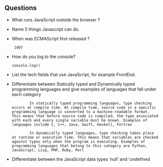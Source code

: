 ## Questions

* What runs JavaScript outside the browser ?
* Name 5 things Javascript can do.
* When was ECMAScript first released ?


       1997 
      
- How do you log to the console?


      console.log() 
 
 
- List the tech fields that use JavaScript, for example FrontEnd.
- Differentiate between Statically typed and Dynamically typed programming languages and give examples of languages that fall under each category

              In statically typed programming languages, type checking occurs at compile time. At compile time, source code in a specific programming language is converted to a machine-readable format. This means that before source code is compiled, the type associated with each and every single variable must be known. Examples of languages include C, C++, Java, Swift, Haskell, Fortran
              
              In dynamically typed languages, type checking takes place at runtime or execution time. This means that variables are checked against types only when the program is executing. Examples of programming languages that belong to this category are Python, JavaScript, Lisp, PHP, Ruby, Perl
              
- Differentiate between the JavaScript data types ‘null’ and ‘undefined&nbsp;
